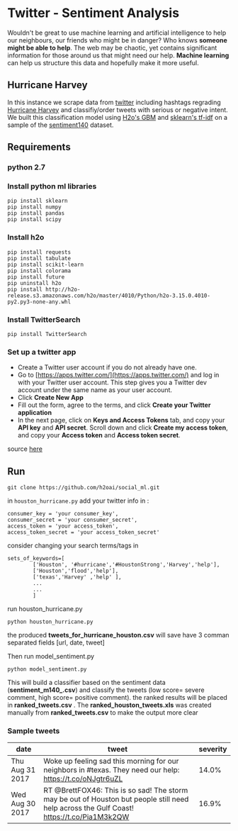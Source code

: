 # Twitter - Sentiment Analysis

Wouldn't be great to use machine learning and artificial intelligence to help our neighbours, our friends who might be in danger? Who knows **someone might be able to help**. The web may be chaotic, yet contains significant information for those around us that might need our help. **Machine learning** can help us structure this data and hopefully make it more useful.

## Hurricane Harvey

In this instance we scrape data from [twitter](https://twitter.com/) including hashtags regrading [Hurricane Harvey](https://en.wikipedia.org/wiki/Hurricane_Harvey) and classifiy/order tweets with serious or negative intent. We built this classification model using [H2o's GBM](http://docs.h2o.ai/h2o/latest-stable/h2o-docs/data-science/gbm.html) and [sklearn's tf-idf](http://scikit-learn.org/stable/modules/generated/sklearn.feature_extraction.text.TfidfVectorizer.html) on a sample of the [sentiment140](http://help.sentiment140.com/for-students/) dataset.  

## Requirements

### python 2.7

### Install python ml libraries
```
pip install sklearn
pip install numpy
pip install pandas
pip install scipy

```
### Install h2o

```
pip install requests
pip install tabulate
pip install scikit-learn
pip install colorama
pip install future
pip uninstall h2o
pip install http://h2o-release.s3.amazonaws.com/h2o/master/4010/Python/h2o-3.15.0.4010-py2.py3-none-any.whl
```

### Install TwitterSearch

```
pip install TwitterSearch
```

### Set up a twitter app

-    Create a Twitter user account if you do not already have one.
-    Go to [https://apps.twitter.com/](https://apps.twitter.com/) and log in with your Twitter user account. This step gives you a Twitter dev account under the same name as your user account.
-    Click **Create New App**
-    Fill out the form, agree to the terms, and click **Create your Twitter application**
-    In the next page, click on **Keys and Access Tokens** tab, and copy your **API key** and **API secret**. Scroll down and click **Create my access token**, and copy your **Access token** and **Access token secret**.

source [here](http://socialmedia-class.org/twittertutorial.html)

## Run

```
git clone https://github.com/h2oai/social_ml.git
```


in `houston_hurricane.py` add your twitter info in :

```
consumer_key = 'your consumer_key',
consumer_secret = 'your consumer_secret',
access_token = 'your access_token',
access_token_secret = 'your access_token_secret'
```
consider changing your search terms/tags in 

```
sets_of_keywords=[
        ['Houston', '#hurricane','#HoustonStrong','Harvey','help'],
		['Houston','flood','help'],
        ['texas','Harvey' ,'help' ],
		...
		...
		]
```

run houston_hurricane.py

```
python houston_hurricane.py
```

the produced **tweets_for_hurricane_houston.csv** will save have 3 comman separated fields [url, date, tweet]


Then run model_sentiment.py

```
python model_sentiment.py

```
This will build a classifier based on the sentiment data (**sentiment_m140_.csv**) and classify the tweets (low score= severe comment, high score= positive comment). 
the ranked results will be placed in **ranked_tweets.csv** . 
The **ranked_houston_tweets.xls** was created manually from **ranked_tweets.csv** to make the output more clear

### Sample tweets

date | tweet | severity
--- | --- | ---
Thu Aug 31 2017	| Woke up feeling sad this morning for our neighbors in #texas. They need our help: https://t.co/oNJgtr6uZL	| 14.0%
Wed Aug 30 2017	| RT @BrettFOX46: This is so sad! The storm may be out of Houston but people still need help across the Gulf Coast! https://t.co/Pia1M3k2QW	| 16.9%
